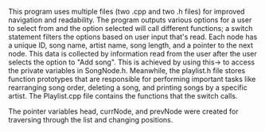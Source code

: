 This program uses multiple files (two .cpp and two .h files) for improved navigation and readability. 
The program outputs various options for a user to select from and the option selected will call different functions; a switch statement filters 
the options based on user input that's read. 
Each node has a unique ID, song name, artist name, song length, and a pointer to the next node. 
This data is collected by information read from the user after the user selects the option to "Add song". 
This is achieved by using this-> to access the private variables in SongNode.h. 
Meanwhile, the playlist.h file stores function prototypes that are responsible for performing important tasks like rearranging song order, deleting a song, 
and printing songs by a specific artist. 
The Playlist.cpp file contains the functions that the switch calls. 

The pointer variables head, currNode, and prevNode were created for traversing through the list and changing positions.
